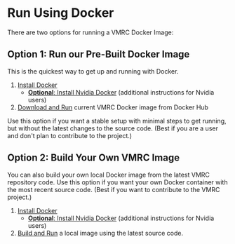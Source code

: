 # Run Using Docker #

There are two options for running a VMRC Docker Image:

## Option 1: Run our Pre-Built Docker Image ##

This is the quickest way to get up and running with Docker. 

1. [Install Docker](https://bitbucket.org/osrf/vmrc/wiki/tutorials/installDocker)
    * [**Optional**: Install Nvidia Docker](https://bitbucket.org/osrf/vmrc/wiki/tutorials/installNvidiaDocker) (additional instructions for Nvidia users)
1. [Download and Run](https://bitbucket.org/osrf/vmrc/wiki/tutorials/runDockerHubImage) current VMRC Docker image from Docker Hub

Use this option if you want a stable setup with minimal steps to get running, but without the latest changes to the source code. (Best if you are a user and don't plan to contribute to the project.)

## Option 2: Build Your Own VMRC Image ##

You can also build your own local Docker image from the latest VMRC repository code. Use this option if you want your own Docker container with the most recent source code. (Best if you want to contribute to the VMRC project.)

1. [Install Docker](https://bitbucket.org/osrf/vmrc/wiki/tutorials/installDocker)
    * [**Optional**: Install Nvidia Docker](https://bitbucket.org/osrf/vmrc/wiki/tutorials/installNvidiaDocker) (additional instructions for Nvidia users)
1. [Build and Run](https://bitbucket.org/osrf/vmrc/wiki/tutorials/buildRunLocalImage) a local image using the latest source code.